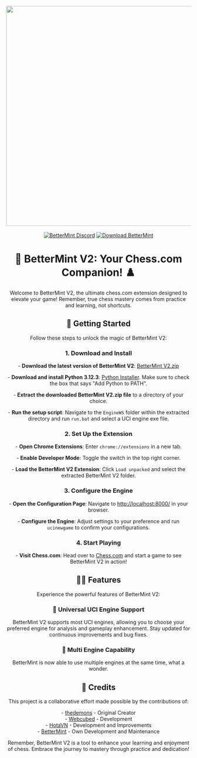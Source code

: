 <p align="center">
  <img width="600" src="https://i.ibb.co/6Pz1c3B/1-background.png">
  <br><br>
  <a href="https://discord.gg/bettermint"><img alt="BetterMint Discord" src="https://img.shields.io/badge/Discord-BetterMint-0?style=flat&logo=discord"></a>
  <a href="https://codeberg.org/BotSolver/BetterMint/releases/"><img alt="Download BetterMint" src="https://img.shields.io/badge/Codeberg-Downloads-total?color=%2331c754&label=Download&logo=googlechrome&logoColor=%23ffffff"></a>
</p>

<h1 align="center">👑 BetterMint V2: Your Chess.com Companion! ♟️</h1>

<p align="center">Welcome to BetterMint V2, the ultimate chess.com extension designed to elevate your game! Remember, true chess mastery comes from practice and learning, not shortcuts.</p>

<h2 align="center">🚀 Getting Started</h2>

<p align="center">Follow these steps to unlock the magic of BetterMint V2:</p>

<h3 align="center">1. Download and Install</h3>
<p align="center">
  - <strong>Download the latest version of BetterMint V2</strong>: <a href="https://codeberg.org/BotSolver/BetterMint/releases/download/BetterMint/BetterMint.zip">BetterMint V2.zip</a>
</p>
<p align="center">
  - <strong>Download and install Python 3.12.3</strong>: <a href="https://www.python.org/ftp/python/3.12.3/python-3.12.3-amd64.exe">Python Installer</a>. Make sure to check the box that says "Add Python to PATH".
</p>
<p align="center">
  - <strong>Extract the downloaded BetterMint V2.zip file</strong> to a directory of your choice.
</p>
<p align="center">
  - <strong>Run the setup script</strong>: Navigate to the <code>EngineWS</code> folder within the extracted directory and run <code>run.bat</code> and select a UCI engine exe file.
</p>

<h3 align="center">2. Set Up the Extension</h3>
<p align="center">
  - <strong>Open Chrome Extensions</strong>: Enter <code>chrome://extensions</code> in a new tab.
</p>
<p align="center">
  - <strong>Enable Developer Mode</strong>: Toggle the switch in the top right corner.
</p>
<p align="center">
  - <strong>Load the BetterMint V2 Extension</strong>: Click <code>Load unpacked</code> and select the extracted BetterMint V2 folder.
</p>

<h3 align="center">3. Configure the Engine</h3>
<p align="center">
  - <strong>Open the Configuration Page</strong>: Navigate to <a href="http://localhost:8000/">http://localhost:8000/</a> in your browser.
</p>
<p align="center">
  - <strong>Configure the Engine</strong>: Adjust settings to your preference and run <code>ucinewgame</code> to confirm your configurations.
</p>

<h3 align="center">4. Start Playing</h3>
<p align="center">
  - <strong>Visit Chess.com</strong>: Head over to <a href="https://www.chess.com">Chess.com</a> and start a game to see BetterMint V2 in action!
</p>

<h2 align="center">🧙‍♂️ Features</h2>

<p align="center">Experience the powerful features of BetterMint V2:</p>

<h3 align="center">🌟 Universal UCI Engine Support</h3>
<p align="center">
  BetterMint V2 supports most UCI engines, allowing you to choose your preferred engine for analysis and gameplay enhancement. Stay updated for continuous improvements and bug fixes.
</p>

<h3 align="center">🌟 Multi Engine Capability</h3>
<p align="center">
  BetterMint is now able to use multiple engines at the same time, what a wonder.
</p>

<h2 align="center">📜 Credits</h2>

<p align="center">This project is a collaborative effort made possible by the contributions of:</p>
<p align="center">
  - <a href="https://github.com/thedemons">thedemons</a> - Original Creator<br>
  - <a href="https://github.com/Webcubed">Webcubed</a> - Development<br>
  - <a href="https://github.com/hotamago">HotaVN</a> - Development and Improvements<br>
  - <a href="https://github.com/BotSolver">BetterMint</a> - Own Development and Maintenance
</p>

<p align="center">Remember, BetterMint V2 is a tool to enhance your learning and enjoyment of chess. Embrace the journey to mastery through practice and dedication!</p>
